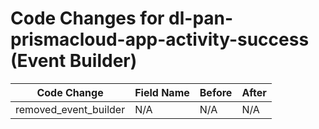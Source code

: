 # Code Changes for dl-pan-prismacloud-app-activity-success (Event Builder)

| Code Change | Field Name | Before | After |
|-------------|------------|--------|-------|
| removed_event_builder | N/A | N/A | N/A |